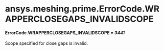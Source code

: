 <a id="ansys-meshing-prime-errorcode-wrapperclosegaps-invalidscope"></a>

# ansys.meshing.prime.ErrorCode.WRAPPERCLOSEGAPS_INVALIDSCOPE

<a id="ansys.meshing.prime.ErrorCode.WRAPPERCLOSEGAPS_INVALIDSCOPE"></a>

#### ErrorCode.WRAPPERCLOSEGAPS_INVALIDSCOPE *= 3441*

Scope specified for close gaps is invalid.

<!-- !! processed by numpydoc !! -->
